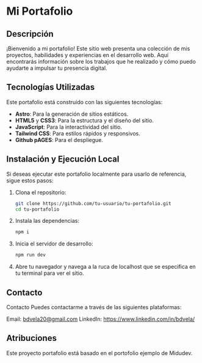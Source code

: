 # Mi Portafolio

## Descripción

¡Bienvenido a mi portafolio! Este sitio web presenta una colección de mis proyectos, habilidades y experiencias en el desarrollo web. Aquí encontrarás información sobre los trabajos que he realizado y cómo puedo ayudarte a impulsar tu presencia digital.

## Tecnologías Utilizadas

Este portafolio está construido con las siguientes tecnologías:

- **Astro**: Para la generación de sitios estáticos.
- **HTML5** y **CSS3**: Para la estructura y el diseño del sitio.
- **JavaScript**: Para la interactividad del sitio.
- **Tailwind CSS**: Para estilos rápidos y responsivos.
- **Github pAGES**: Para el despliegue.

## Instalación y Ejecución Local

Si deseas ejecutar este portafolio localmente para usarlo de referencia, sigue estos pasos:

1. Clona el repositorio:
   ```bash
   git clone https://github.com/tu-usuario/tu-portafolio.git
   cd tu-portafolio

2. Instala las dependencias:
   ```bash
   npm i

3. Inicia el servidor de desarrollo:
   ```bash
   npm run dev

3. Abre tu navegador y navega a la ruca de localhost que se especifica en tu terminal para ver el sitio.

## Contacto

Contacto
Puedes contactarme a través de las siguientes plataformas:

Email: bdvela20@gmail.com
LinkedIn: https://www.linkedin.com/in/bdvela/

## Atribuciones
Este proyecto portafolio está basado en el portofolio ejemplo de Midudev.

